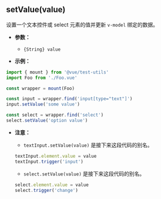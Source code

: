 ## setValue(value)

设置一个文本控件或 select 元素的值并更新 `v-model` 绑定的数据。

- **参数：**
  - `{String} value`

- **示例：**

```js
import { mount } from '@vue/test-utils'
import Foo from './Foo.vue'

const wrapper = mount(Foo)

const input = wrapper.find('input[type="text"]')
input.setValue('some value')

const select = wrapper.find('select')
select.setValue('option value')
```

- **注意：**

  - `textInput.setValue(value)` 是接下来这段代码的别名。

  ```js
  textInput.element.value = value
  textInput.trigger('input')
  ```

  - `select.setValue(value)` 是接下来这段代码的别名。

  ```js
  select.element.value = value
  select.trigger('change')
  ```
